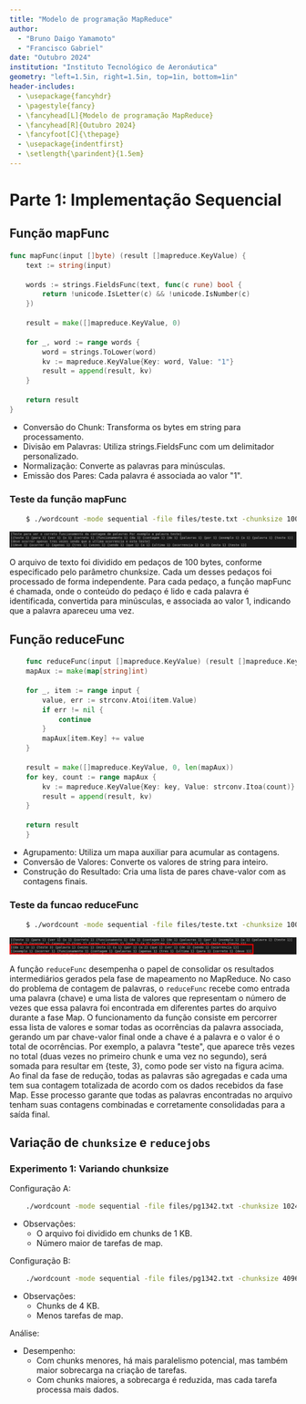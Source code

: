 ```yaml
---
title: "Modelo de programação MapReduce"
author: 
  - "Bruno Daigo Yamamoto"
  - "Francisco Gabriel"
date: "Outubro 2024"
institution: "Instituto Tecnológico de Aeronáutica"
geometry: "left=1.5in, right=1.5in, top=1in, bottom=1in"
header-includes:
  - \usepackage{fancyhdr}
  - \pagestyle{fancy}
  - \fancyhead[L]{Modelo de programação MapReduce}
  - \fancyhead[R]{Outubro 2024}
  - \fancyfoot[C]{\thepage}
  - \usepackage{indentfirst}
  - \setlength{\parindent}{1.5em}
---
```


# Parte 1: Implementação Sequencial

## Função mapFunc

```go
func mapFunc(input []byte) (result []mapreduce.KeyValue) {
    text := string(input)

    words := strings.FieldsFunc(text, func(c rune) bool {
        return !unicode.IsLetter(c) && !unicode.IsNumber(c)
    })

    result = make([]mapreduce.KeyValue, 0)

    for _, word := range words {
        word = strings.ToLower(word)
        kv := mapreduce.KeyValue{Key: word, Value: "1"}
        result = append(result, kv)
    }

    return result
}
```

- Conversão do Chunk: Transforma os bytes em string para processamento.
- Divisão em Palavras: Utiliza strings.FieldsFunc com um delimitador personalizado.
- Normalização: Converte as palavras para minúsculas.
- Emissão dos Pares: Cada palavra é associada ao valor "1".

### Teste da função mapFunc

```bash
    $ ./wordcount -mode sequential -file files/teste.txt -chunksize 100 -reducejobs 2
```

![Teste da função mapFunc](images/mapFunc.png)

O arquivo de texto foi dividido em pedaços de 100 bytes, conforme especificado pelo parâmetro chunksize. Cada um desses pedaços foi processado de forma independente. Para cada pedaço, a função mapFunc é chamada, onde o conteúdo do pedaço é lido e cada palavra é identificada, convertida para minúsculas, e associada ao valor 1, indicando que a palavra apareceu uma vez.

## Função reduceFunc

```go
    func reduceFunc(input []mapreduce.KeyValue) (result []mapreduce.KeyValue) {
    mapAux := make(map[string]int)

    for _, item := range input {
        value, err := strconv.Atoi(item.Value)
        if err != nil {
            continue
        }
        mapAux[item.Key] += value
    }

    result = make([]mapreduce.KeyValue, 0, len(mapAux))
    for key, count := range mapAux {
        kv := mapreduce.KeyValue{Key: key, Value: strconv.Itoa(count)}
        result = append(result, kv)
    }

    return result
    }
```

- Agrupamento: Utiliza um mapa auxiliar para acumular as contagens.
- Conversão de Valores: Converte os valores de string para inteiro.
- Construção do Resultado: Cria uma lista de pares chave-valor com as contagens finais.

### Teste da funcao reduceFunc

```bash
    $ ./wordcount -mode sequential -file files/teste.txt -chunksize 100 -reducejobs 2
```

![Teste da função mapFunc](images/reduceFunc.png)

A função `reduceFunc` desempenha o papel de consolidar os resultados intermediários gerados pela fase de mapeamento no MapReduce. No caso do problema de contagem de palavras, o `reduceFunc` recebe como entrada uma palavra (chave) e uma lista de valores que representam o número de vezes que essa palavra foi encontrada em diferentes partes do arquivo durante a fase Map. O funcionamento da função consiste em percorrer essa lista de valores e somar todas as ocorrências da palavra associada, gerando um par chave-valor final onde a chave é a palavra e o valor é o total de ocorrências. Por exemplo, a palavra "teste", que aparece três vezes no total (duas vezes no primeiro chunk e uma vez no segundo), será somada para resultar em {teste, 3}, como pode ser visto na figura acima. Ao final da fase de redução, todas as palavras são agregadas e cada uma tem sua contagem totalizada de acordo com os dados recebidos da fase Map. Esse processo garante que todas as palavras encontradas no arquivo tenham suas contagens combinadas e corretamente consolidadas para a saída final.

## Variação de `chunksize` e `reducejobs`

### Experimento 1: Variando chunksize

Configuração A: 
```bash
    ./wordcount -mode sequential -file files/pg1342.txt -chunksize 1024 -reducejobs 2
```
- Observações:
  - O arquivo foi dividido em chunks de 1 KB.
  - Número maior de tarefas de map.

Configuração B:
```bash
    ./wordcount -mode sequential -file files/pg1342.txt -chunksize 4096 -reducejobs 2
```
- Observações:
  - Chunks de 4 KB.
  - Menos tarefas de map.

Análise:
- Desempenho:
  - Com chunks menores, há mais paralelismo potencial, mas também maior sobrecarga na criação de tarefas.
  - Com chunks maiores, a sobrecarga é reduzida, mas cada tarefa processa mais dados.